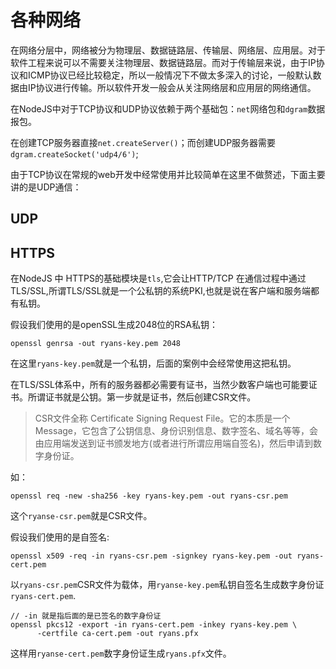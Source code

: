 # 各种网络

在网络分层中，网络被分为物理层、数据链路层、传输层、网络层、应用层。对于软件工程来说可以不需要关注物理层、数据链路层。而对于传输层来说，由于IP协议和ICMP协议已经比较稳定，所以一般情况下不做太多深入的讨论，一般默认数据由IP协议进行传输。所以软件开发一般会从关注网络层和应用层的网络通信。

在NodeJS中对于TCP协议和UDP协议依赖于两个基础包：`net`网络包和`dgram`数据报包。

在创建TCP服务器直接`net.createServer()`；而创建UDP服务器需要`dgram.createSocket('udp4/6')`;

由于TCP协议在常规的web开发中经常使用并比较简单在这里不做赘述，下面主要讲的是UDP通信：

## UDP


## HTTPS

在NodeJS 中 HTTPS的基础模块是`tls`,它会让HTTP/TCP 在通信过程中通过TLS/SSL,所谓TLS/SSL就是一个公私钥的系统PKI,也就是说在客户端和服务端都有私钥。

假设我们使用的是openSSL生成2048位的RSA私钥：

```
openssl genrsa -out ryans-key.pem 2048
```

在这里`ryans-key.pem`就是一个私钥，后面的案例中会经常使用这把私钥。

在TLS/SSL体系中，所有的服务器都必需要有证书，当然少数客户端也可能要证书。所谓证书就是公钥。第一步就是证书，然后创建CSR文件。

> CSR文件全称 Certificate Signing Request File。它的本质是一个Message，它包含了公钥信息、身份识别信息、数字签名、域名等等，会由应用端发送到证书颁发地方(或者进行所谓应用端自签名)，然后申请到数字身份证。

如：
```
openssl req -new -sha256 -key ryans-key.pem -out ryans-csr.pem
```

这个`ryanse-csr.pem`就是CSR文件。

假设我们使用的是自签名:

```
openssl x509 -req -in ryans-csr.pem -signkey ryans-key.pem -out ryans-cert.pem
```

以`ryans-csr.pem`CSR文件为载体，用`ryanse-key.pem`私钥自签名生成数字身份证`ryans-cert.pem`.

```
// -in 就是指后面的是已签名的数字身份证
openssl pkcs12 -export -in ryans-cert.pem -inkey ryans-key.pem \
      -certfile ca-cert.pem -out ryans.pfx
```

这样用`ryanse-cert.pem`数字身份证生成`ryans.pfx`文件。